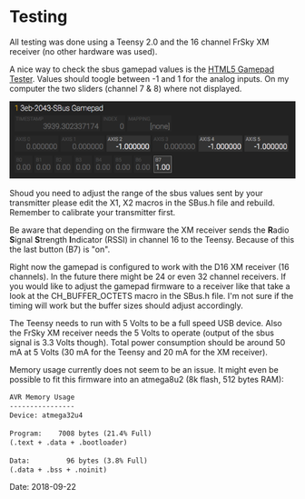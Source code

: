 # Testing

All testing was done using a Teensy 2.0 and the 16 channel FrSky XM receiver (no other hardware was used).

A nice way to check the sbus gamepad values is the [HTML5 Gamepad Tester](http://html5gamepad.com/). Values should toogle between -1 and 1 for the analog inputs. On my computer the two sliders (channel 7 & 8) where not displayed.

![image](images/HTML5Gamepad.png)

Shoud you need to adjust the range of the sbus values sent by your transmitter please edit the X1, X2 macros in the SBus.h file and rebuild. Remember to calibrate your transmitter first.

Be aware that depending on the firmware the XM receiver sends the **R**adio **S**ignal **S**trength **I**ndicator (RSSI) in channel 16 to the Teensy. Because of this the last button (B7) is "on".

Right now the gamepad is configured to work with the D16 XM receiver (16 channels). In the future there might be 24 or even 32 channel receivers. If you would like to adjust the gamepad firmware to a receiver like that take a look at the CH_BUFFER_OCTETS macro in the SBus.h file. I'm not sure if the timing will work but the buffer sizes should adjust accordingly.  

The Teensy needs to run with 5 Volts to be a full speed USB device. Also the FrSky XM receiver needs the 5 Volts to operate (output of the sbus signal is 3.3 Volts though). Total power consumption should be around 50 mA at 5 Volts (30 mA for the Teensy and 20 mA for the XM receiver).

Memory usage currently does not seem to be an issue. It might even be possible to fit this firmware into an atmega8u2 (8k flash, 512 bytes RAM):

```
AVR Memory Usage
----------------
Device: atmega32u4

Program:    7008 bytes (21.4% Full)
(.text + .data + .bootloader)

Data:         96 bytes (3.8% Full)
(.data + .bss + .noinit)
```

Date: 2018-09-22


